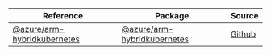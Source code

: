 | Reference | Package | Source |
|---|---|---|
|[@azure/arm-hybridkubernetes](arm-hybridkubernetes-readme)|[@azure/arm-hybridkubernetes](https://www.npmjs.com/package/@azure/arm-hybridkubernetes)|[Github](https://github.com/Azure/azure-sdk-for-js/blob/main/sdk/hybridkubernetes/arm-hybridkubernetes)|
